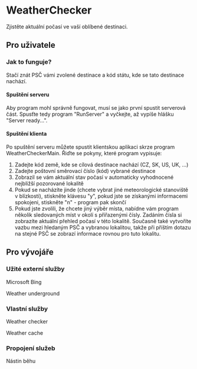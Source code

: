 # WeatherChecker
Zjistěte aktuální počasí ve vaší oblíbené destinaci.

## Pro uživatele

### Jak to funguje?
Stačí znát PSČ vámi zvolené destinace a kód státu, kde se tato destinace nachází.

#### Spuštění serveru
Aby program mohl správně fungovat, musí se jako první spustit serverová část. Spusťte tedy program "RunServer" a vyčkejte, až vypíše hlášku "Server ready...".

#### Spuštění klienta
Po spuštění serveru můžete spustit klientskou aplikaci skrze program WeatherCheckerMain. Řiďte se pokyny, které program vypisuje:
  1. Zadejte kód země, kde se cílová destinace nachází (CZ, SK, US, UK, ...)
  2. Zadejte poštovní směrovací číslo (kód) vybrané destinace
  3. Zobrazil se vám aktuální stav počasí v automaticky vyhodnocené nejbližší pozorované lokalitě
  4. Pokud se nacházíte jinde (chcete vybrat jiné meteorologické stanoviště v blízkosti), stiskněte klávesu "y", pokud jste se získanými informacemi spokojeni, stiskněte "n" - program pak skončí
  5. Pokud jste zvolili, že chcete jiný výběr místa, nabídne vám program několik sledovaných míst v okolí s přiřazenými čísly. Zadáním čísla si zobrazíte aktuální přehled počasí v této lokalitě. Současně také vytvoříte vazbu mezi hledaným PSČ a vybranou lokalitou, takže při příštím dotazu na stejné PSČ se zobrazí informace rovnou pro tuto lokalitu.

## Pro vývojáře

### Užité externí služby
Microsoft Bing

Weather underground

### Vlastní služby
Weather checker

Weather cache


### Propojení služeb
Nástin běhu
